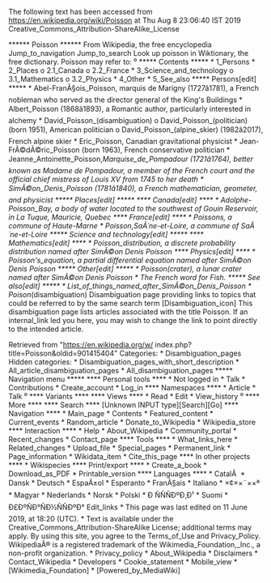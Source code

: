 The following text has been accessed from https://en.wikipedia.org/wiki/Poisson at Thu Aug 8 23:06:40 IST 2019
Creative_Commons_Attribution-ShareAlike_License




















****** Poisson ******
From Wikipedia, the free encyclopedia
Jump_to_navigation Jump_to_search
 Look up poisson in Wiktionary, the free dictionary.
Poisson may refer to:
⁰
***** Contents *****
    * 1_Persons
    * 2_Places
          o 2.1_Canada
          o 2.2_France
    * 3_Science_and_technology
          o 3.1_Mathematics
          o 3.2_Physics
    * 4_Other
    * 5_See_also
***** Persons[edit] *****
    * Abel-FranÃ§ois_Poisson, marquis de Marigny (1727â1781), a French
      nobleman who served as the director general of the King's Buildings
    * Albert_Poisson (1868â1893), a Romantic author, particularly interested
      in alchemy
    * David_Poisson_(disambiguation)
          o David_Poisson_(politician) (born 1951), American politician
          o David_Poisson_(alpine_skier) (1982â2017), French alpine skier
    * Eric_Poisson, Canadian gravitational physicist
    * Jean-FrÃ©dÃ©ric_Poisson (born 1963), French conservative politician
    * Jeanne_Antoinette_Poisson,_Marquise_de_Pompadour (1721â1764), better
      known as Madame de Pompadour, a member of the French court and the
      official chief mistress of Louis XV from 1745 to her death
    * SimÃ©on_Denis_Poisson (1781â1840), a French mathematician, geometer,
      and physicist
***** Places[edit] *****
**** Canada[edit] ****
    * Adolphe-Poisson_Bay, a body of water located to the southwest of Gouin
      Reservoir, in La Tuque, Mauricie, Quebec
**** France[edit] ****
    * Poissons, a commune of Haute-Marne
    * Poisson,_SaÃ´ne-et-Loire, a commune of SaÃ´ne-et-Loire
***** Science and technology[edit] *****
**** Mathematics[edit] ****
    * Poisson_distribution, a discrete probability distribution named after
      SimÃ©on Denis Poisson
**** Physics[edit] ****
    * Poisson's_equation, a partial differential equation named after SimÃ©on
      Denis Poisson
***** Other[edit] *****
    * Poisson_(crater), a lunar crater named after SimÃ©on Denis Poisson
    * The French word for Fish.
***** See also[edit] *****
    * List_of_things_named_after_SimÃ©on_Denis_Poisson
    * Poison_(disambiguation)
                      Disambiguation page providing links to topics that could
                      be referred to by the same search term
[Disambiguation_icon] This disambiguation page lists articles associated with
                      the title Poisson.
                      If an internal_link led you here, you may wish to change
                      the link to point directly to the intended article.

Retrieved from "https://en.wikipedia.org/w/
index.php?title=Poisson&oldid=901415404"
Categories:
    * Disambiguation_pages
Hidden categories:
    * Disambiguation_pages_with_short_description
    * All_article_disambiguation_pages
    * All_disambiguation_pages
***** Navigation menu *****
**** Personal tools ****
    * Not logged in
    * Talk
    * Contributions
    * Create_account
    * Log_in
**** Namespaces ****
    * Article
    * Talk
⁰
**** Variants ****
**** Views ****
    * Read
    * Edit
    * View_history
⁰
**** More ****
**** Search ****
[Unknown INPUT type][Search][Go]
**** Navigation ****
    * Main_page
    * Contents
    * Featured_content
    * Current_events
    * Random_article
    * Donate_to_Wikipedia
    * Wikipedia_store
**** Interaction ****
    * Help
    * About_Wikipedia
    * Community_portal
    * Recent_changes
    * Contact_page
**** Tools ****
    * What_links_here
    * Related_changes
    * Upload_file
    * Special_pages
    * Permanent_link
    * Page_information
    * Wikidata_item
    * Cite_this_page
**** In other projects ****
    * Wikispecies
**** Print/export ****
    * Create_a_book
    * Download_as_PDF
    * Printable_version
**** Languages ****
    * CatalÃ 
    * Dansk
    * Deutsch
    * EspaÃ±ol
    * Esperanto
    * FranÃ§ais
    * Italiano
    * ×¢××¨××ª
    * Magyar
    * Nederlands
    * Norsk
    * Polski
    * Ð ÑÑÑÐºÐ¸Ð¹
    * Suomi
    * Ð£ÐºÑÐ°ÑÐ½ÑÑÐºÐ°
Edit_links
    * This page was last edited on 11 June 2019, at 18:20 (UTC).
    * Text is available under the Creative_Commons_Attribution-ShareAlike
      License; additional terms may apply. By using this site, you agree to the
      Terms_of_Use and Privacy_Policy. WikipediaÂ® is a registered trademark of
      the Wikimedia_Foundation,_Inc., a non-profit organization.
    * Privacy_policy
    * About_Wikipedia
    * Disclaimers
    * Contact_Wikipedia
    * Developers
    * Cookie_statement
    * Mobile_view
    * [Wikimedia_Foundation]
    * [Powered_by_MediaWiki]
